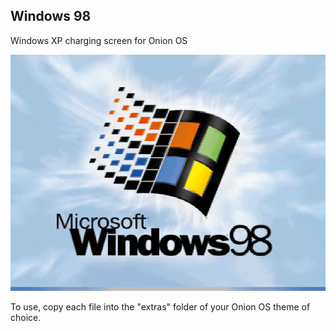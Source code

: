 ## Windows 98

Windows XP charging screen for Onion OS

![](screenshots/original.gif)

To use, copy each file into the "extras" folder of your Onion OS theme of choice.
